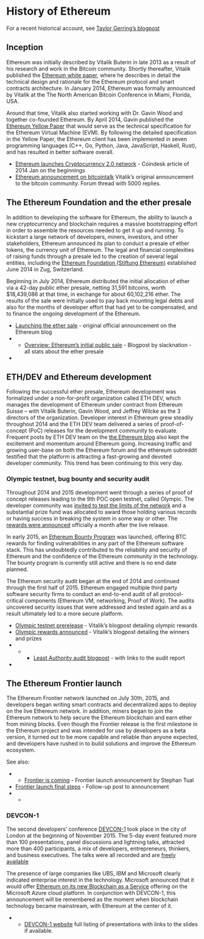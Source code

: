 # History of Ethereum

For a recent historical account, see [Taylor Gerring’s blogpost](https://blog.ethereum.org/2016/02/09/cut-and-try-building-a-dream/)​

## Inception <a id="inception"></a>

Ethereum was initially described by Vitalik Buterin in late 2013 as a result of his research and work in the Bitcoin community. Shortly thereafter, Vitalik published the [Ethereum white paper](https://github.com/ethereum/wiki/wiki/White-Paper), where he describes in detail the technical design and rationale for the Ethereum protocol and smart contracts architecture. In January 2014, Ethereum was formally announced by Vitalik at the The North American Bitcoin Conference in Miami, Florida, USA.

Around that time, Vitalik also started working with Dr. Gavin Wood and together co-founded Ethereum. By April 2014, Gavin published the [Ethereum Yellow Paper](https://github.com/ethereum/yellowpaper) that would serve as the technical specification for the Ethereum Virtual Machine \(EVM\). By following the detailed specification in the Yellow Paper, the Ethereum client has been implemented in seven programming languages \(C++, Go, Python, Java, JavaScript, Haskell, Rust\), and has resulted in better software overall.

* ​[Ethereum launches Cryptocurrency 2.0 network](http://www.coindesk.com/ethererum-launches-cryptocurrency-2-0-network/) - Coindesk article of 2014 Jan on the beginnings
* ​[Ethereum announcement on bitcointalk](https://bitcointalk.org/index.php?topic=428589.0) Vitalik’s original announcement to the bitcoin community. Forum thread with 5000 replies.

## The Ethereum Foundation and the ether presale <a id="the-ethereum-foundation-and-the-ether-presale"></a>

In addition to developing the software for Ethereum, the ability to launch a new cryptocurrency and blockchain requires a massive bootstrapping effort in order to assemble the resources needed to get it up and running. To kickstart a large network of developers, miners, investors, and other stakeholders, Ethereum announced its plan to conduct a presale of ether tokens, the currency unit of Ethereum. The legal and financial complexities of raising funds through a presale led to the creation of several legal entities, including the [Ethereum Foundation \(Stiftung Ethereum\)](https://ethdocs.org/en/latest/introduction/foundation.html#foundation) established June 2014 in Zug, Switzerland.

Beginning in July 2014, Ethereum distributed the initial allocation of ether via a 42-day public ether presale, netting 31,591 bitcoins, worth $18,439,086 at that time, in exchange for about 60,102,216 ether. The results of the sale were initially used to pay back mounting legal debts and also for the months of developer effort that had yet to be compensated, and to finance the ongoing development of the Ethereum.

* ​[Launching the ether sale](https://blog.ethereum.org/2014/07/22/launching-the-ether-sale/) - original official announcement on the Ethereum blog
* * ​[Overview: Ethereum’s initial public sale](https://medium.com/@slacknation/overview-ethereum-s-initial-public-sale-563c05e95501) - Blogpost by slacknation - all stats about the ether presale
* 
## ETH/DEV and Ethereum development <a id="eth-dev-and-ethereum-development"></a>

Following the successful ether presale, Ethereum development was formalized under a non-for-profit organization called ETH DEV, which manages the development of Ethereum under contract from Ethereum Suisse – with Vitalik Buterin, Gavin Wood, and Jeffrey Wilcke as the 3 directors of the organization. Developer interest in Ethereum grew steadily throughout 2014 and the ETH DEV team delivered a series of proof-of-concept \(PoC\) releases for the development community to evaluate. Frequent posts by ETH DEV team on the [the Ethereum blog](https://blog.ethereum.org/) also kept the excitement and momentum around Ethereum going. Increasing traffic and growing user-base on both the Ethereum forum and the ethereum subreddit testified that the platform is attracting a fast-growing and devoted developer community. This trend has been continuing to this very day.

### Olympic testnet, bug bounty and security audit <a id="olympic-testnet-bug-bounty-and-security-audit"></a>

Throughout 2014 and 2015 development went through a series of proof of concept releases leading to the 9th POC open testnet, called Olympic. The developer community was [invited to test the limits of the network](https://blog.ethereum.org/2015/05/09/olympic-frontier-pre-release/) and a substantial prize fund was allocated to award those holding various records or having success in breaking the system in some way or other. The [rewards were announced](https://blog.ethereum.org/2015/08/26/olympic-rewards-announced/) officially a month after the live release.

In early 2015, an [Ethereum Bounty Program](http://bounty.ethereum.org/) was launched, offering BTC rewards for finding vulnerabilities in any part of the Ethereum software stack. This has undoubtedly contributed to the reliability and security of Ethereum and the confidence of the Ethereum community in the technology. The bounty program is currently still active and there is no end date planned.

The Ethereum security audit began at the end of 2014 and continued through the first half of 2015. Ethereum engaged multiple third party software security firms to conduct an end-to-end audit of all protocol-critical components \(Ethereum VM, networking, Proof of Work\). The audits uncovered security issues that were addressed and tested again and as a result ultimately led to a more secure platform.

* ​[Olympic testnet prerelease](https://blog.ethereum.org/2015/05/09/olympic-frontier-pre-release/) - Vitalik’s blogpost detailing olympic rewards
* ​[Olympic rewards announced](https://blog.ethereum.org/2015/08/26/olympic-rewards-announced/) - Vitalik’s blogpost detailing the winners and prizes
* * * ​[Least Authority audit blogpost](https://blog.ethereum.org/2015/07/07/know-ethereum-secure/) - with links to the audit report
* 
## The Ethereum Frontier launch <a id="the-ethereum-frontier-launch"></a>

The Ethereum Frontier network launched on July 30th, 2015, and developers began writing smart contracts and decentralized apps to deploy on the live Ethereum network. In addition, miners began to join the Ethereum network to help secure the Ethereum blockchain and earn ether from mining blocks. Even though the Frontier release is the first milestone in the Ethereum project and was intended for use by developers as a beta version, it turned out to be more capable and reliable than anyone expected, and developers have rushed in to build solutions and improve the Ethereum ecosystem.

See also:

* * ​[Frontier is coming](https://blog.ethereum.org/2015/07/22/frontier-is-coming-what-to-expect-and-how-to-prepare) - Frontier launch announcement by Stephan Tual
* ​[Frontier launch final steps](https://blog.ethereum.org/2015/07/27/final-steps/) - Follow-up post to announcement
* * 
### DEVCON-1 <a id="devcon-1"></a>

The second developers’ conference [DEVCON-1](https://devcon.ethereum.org/) took place in the city of London at the beginning of November 2015. The 5-day event featured more than 100 presentations, panel discussions and lightning talks, attracted more than 400 participants, a mix of developers, entrepreneurs, thinkers, and business executives. The talks were all recorded and are [freely available](https://www.youtube.com/playlist?list=PLJqWcTqh_zKHQUFX4IaVjWjfT2tbS4NVk)​

The presence of large companies like UBS, IBM and Microsoft clearly indicated enterprise interest in the technology. Microsoft announced that it would offer [Ethereum on its new Blockchain as a Service](https://azure.microsoft.com/en-us/blog/ethereum-blockchain-as-a-service-now-on-azure/) offering on the Microsoft Azure cloud platform. In conjunction with DEVCON-1, this announcement will be remembered as the moment when blockchain technology became mainstream, with Ethereum at the center of it.

* * ​[DEVCON-1 website](https://devcon.ethereum.org/) full listing of presentations with links to the slides if available.

